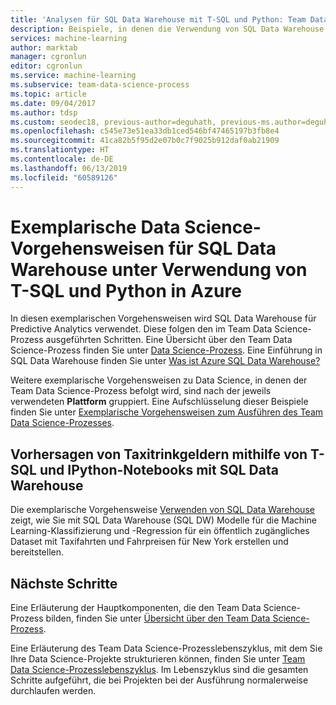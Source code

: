 ```yaml
---
title: 'Analysen für SQL Data Warehouse mit T-SQL und Python: Team Data Science-Prozess'
description: Beispiele, in denen die Verwendung von SQL Data Warehouse für Predictive Analytics beschrieben wird.
services: machine-learning
author: marktab
manager: cgronlun
editor: cgronlun
ms.service: machine-learning
ms.subservice: team-data-science-process
ms.topic: article
ms.date: 09/04/2017
ms.author: tdsp
ms.custom: seodec18, previous-author=deguhath, previous-ms.author=deguhath
ms.openlocfilehash: c545e73e51ea33db1ced546bf47465197b3fb8e4
ms.sourcegitcommit: 41ca82b5f95d2e07b0c7f9025b912daf0ab21909
ms.translationtype: HT
ms.contentlocale: de-DE
ms.lasthandoff: 06/13/2019
ms.locfileid: "60589126"
---
```

# <a name="sql-data-warehouse-data-science-walkthroughs-using-t-sql-and-python-on-azure"></a>Exemplarische Data Science-Vorgehensweisen für SQL Data Warehouse unter Verwendung von T-SQL und Python in Azure

In diesen exemplarischen Vorgehensweisen wird SQL Data Warehouse für Predictive Analytics verwendet. Diese folgen den im Team Data Science-Prozess ausgeführten Schritten. Eine Übersicht über den Team Data Science-Prozess finden Sie unter [Data Science-Prozess](overview.md). Eine Einführung in SQL Data Warehouse finden Sie unter [Was ist Azure SQL Data Warehouse?](../../sql-data-warehouse/sql-data-warehouse-overview-what-is.md)

Weitere exemplarische Vorgehensweisen zu Data Science, in denen der Team Data Science-Prozess befolgt wird, sind nach der jeweils verwendeten **Plattform** gruppiert. Eine Aufschlüsselung dieser Beispiele finden Sie unter [Exemplarische Vorgehensweisen zum Ausführen des Team Data Science-Prozesses](walkthroughs.md).


## <a name="predict-taxi-tips-using-t-sql-and-ipython-notebooks-with-sql-data-warehouse"></a>Vorhersagen von Taxitrinkgeldern mithilfe von T-SQL und IPython-Notebooks mit SQL Data Warehouse

Die exemplarische Vorgehensweise [Verwenden von SQL Data Warehouse](sqldw-walkthrough.md) zeigt, wie Sie mit SQL Data Warehouse (SQL DW) Modelle für die Machine Learning-Klassifizierung und -Regression für ein öffentlich zugängliches Dataset mit Taxifahrten und Fahrpreisen für New York erstellen und bereitstellen.


## <a name="next-steps"></a>Nächste Schritte

Eine Erläuterung der Hauptkomponenten, die den Team Data Science-Prozess bilden, finden Sie unter [Übersicht über den Team Data Science-Prozess](overview.md).

Eine Erläuterung des Team Data Science-Prozesslebenszyklus, mit dem Sie Ihre Data Science-Projekte strukturieren können, finden Sie unter [Team Data Science-Prozesslebenszyklus](lifecycle.md). Im Lebenszyklus sind die gesamten Schritte aufgeführt, die bei Projekten bei der Ausführung normalerweise durchlaufen werden. 
